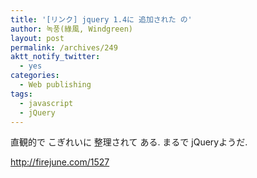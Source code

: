 ```yaml
---
title: '[リンク] jquery 1.4に 追加された の'
author: 녹풍(綠風, Windgreen)
layout: post
permalink: /archives/249
aktt_notify_twitter:
  - yes
categories:
  - Web publishing
tags:
  - javascript
  - jQuery
---
```

直観的で こぎれいに 整理されて ある. まるで jQueryようだ. 

<a target="_top" href="http://firejune.com/1527">http://firejune.com/1527</a>